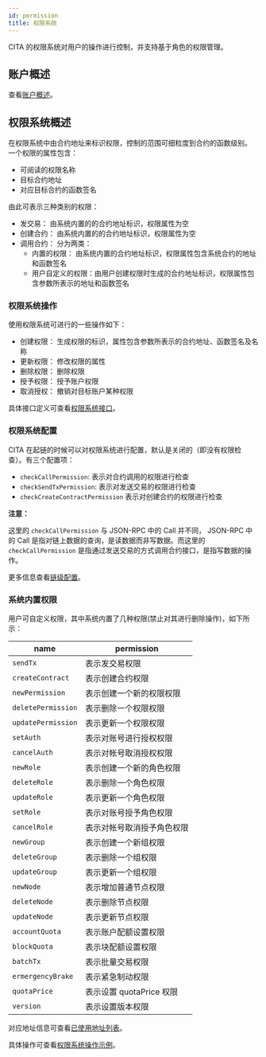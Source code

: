 ```yaml
---
id: permission
title: 权限系统
---
```


CITA 的权限系统对用户的操作进行控制，并支持基于角色的权限管理。

## 账户概述

查看[账户概述]。

## 权限系统概述

在权限系统中由合约地址来标识权限，控制的范围可细粒度到合约的函数级别。
一个权限的属性包含：

* 可阅读的权限名称
* 目标合约地址
* 对应目标合约的函数签名

由此可表示三种类别的权限：

* 发交易： 由系统内置的的合约地址标识，权限属性为空
* 创建合约： 由系统内置的的合约地址标识，权限属性为空
* 调用合约： 分为两类：
    - 内置的权限： 由系统内置的合约地址标识，权限属性包含系统合约的地址和函数签名
    - 用户自定义的权限：由用户创建权限时生成的合约地址标识，权限属性包含参数所表示的地址和函数签名

### 权限系统操作

使用权限系统可进行的一些操作如下：

* 创建权限： 生成权限的标识，属性包含参数所表示的合约地址、函数签名及名称
* 更新权限： 修改权限的属性
* 删除权限： 删除权限
* 授予权限： 授予账户权限
* 取消授权： 撤销对目标账户某种权限

具体接口定义可查看[权限系统接口]。

### 权限系统配置

CITA 在起链的时候可以对权限系统进行配置，默认是关闭的（即没有权限检查）。有三个配置项：

* `checkCallPermission`: 表示对合约调用的权限进行检查
* `checkSendTxPermission`: 表示对发送交易的权限进行检查
* `checkCreateContractPermission` 表示对创建合约的权限进行检查

**注意：**

这里的 `checkCallPermission` 与 JSON-RPC 中的 Call 并不同， JSON-RPC 中的 Call 是指对链上数据的查询，是读数据而非写数据。而这里的`checkCallPermission` 是指通过发送交易的方式调用合约接口，是指写数据的操作。

更多信息查看[链级配置]。

### 系统内置权限

用户可自定义权限，其中系统内置了几种权限(禁止对其进行删除操作)，如下所示：

| name                | permission
| ------------------- | -----------
| `sendTx`            | 表示发交易权限
| `createContract`    | 表示创建合约权限
| `newPermission`     | 表示创建一个新的权限权限
| `deletePermission`  | 表示删除一个权限权限
| `updatePermission`  | 表示更新一个权限权限
| `setAuth`           | 表示对账号进行授权权限
| `cancelAuth`        | 表示对帐号取消授权权限
| `newRole`           | 表示创建一个新的角色权限
| `deleteRole`        | 表示删除一个角色权限
| `updateRole`        | 表示更新一个角色权限
| `setRole`           | 表示对账号授予角色权限
| `cancelRole`        | 表示对帐号取消授予角色权限
| `newGroup`          | 表示创建一个新组权限
| `deleteGroup`       | 表示删除一个组权限
| `updateGroup`       | 表示更新一个组权限
| `newNode`           | 表示增加普通节点权限
| `deleteNode`        | 表示删除节点权限
| `updateNode`        | 表示更新节点权限
| `accountQuota`      | 表示账户配额设置权限
| `blockQuota`        | 表示块配额设置权限
| `batchTx`           | 表示批量交易权限
| `ermergencyBrake`   | 表示紧急制动权限
| `quotaPrice`        | 表示设置 quotaPrice 权限
| `version`           | 表示设置版本权限

对应地址信息可查看[已使用地址列表]。

具体操作可查看[权限系统操作示例]。

[已使用地址列表]: ../ref/addresses#已使用地址列表
[权限系统接口]: ../system-contract-interface/permission-management
[权限系统操作示例]: ./permission-example
[账户概述]: ./account#账户概述
[链级配置]: ../configuration-guide/chain-config
